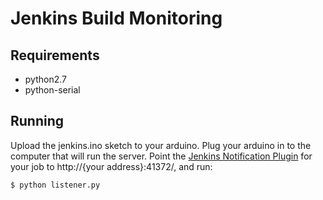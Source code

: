 # Jenkins Build Monitoring

## Requirements

* python2.7
* python-serial

## Running

Upload the jenkins.ino sketch to your arduino. Plug your arduino in to the computer that will run the server. Point the [Jenkins Notification Plugin](https://wiki.jenkins-ci.org/display/JENKINS/Notification+Plugin) for your job to http://{your address}:41372/, and run:

```bash
$ python listener.py
```